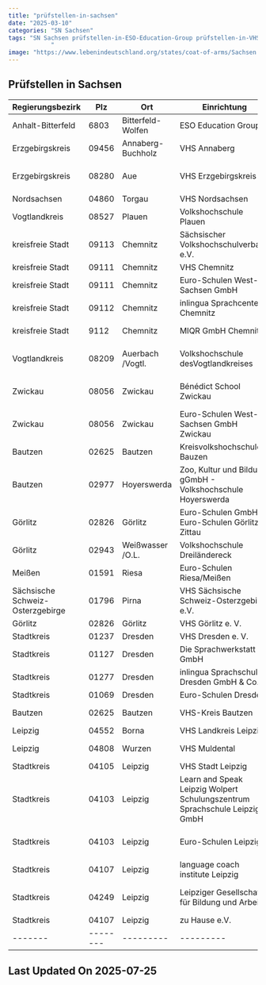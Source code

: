 ```yaml
---
title: "prüfstellen-in-sachsen"
date: "2025-03-10"
categories: "SN Sachsen"
tags: "SN Sachsen prüfstellen-in-ESO-Education-Group prüfstellen-in-VHS-Annaberg prüfstellen-in-VHS-Erzgebirgskreis prüfstellen-in-VHS-Nordsachsen prüfstellen-in-Volkshochschule-Plauen prüfstellen-in-Sächsischer-Volkshochschulverband-eV prüfstellen-in-VHS-Chemnitz prüfstellen-in-Euro-Schulen-West-Sachsen-GmbH prüfstellen-in-inlingua-Sprachcenter-Chemnitz prüfstellen-in-MIQR-GmbH-Chemnitz prüfstellen-in-Volkshochschule-desVogtlandkreises prüfstellen-in-Bénédict-School-Zwickau prüfstellen-in-Euro-Schulen-West-Sachsen-GmbH-Zwickau prüfstellen-in-Kreisvolkshochschule-Bauzen prüfstellen-in-Zoo-Kultur-und-Bildung-gGmbH---Volkshochschule-Hoyerswerda prüfstellen-in-Euro-Schulen-GmbH-Euro-Schulen-Görlitz-Zittau prüfstellen-in-Volkshochschule-Dreiländereck prüfstellen-in-Euro-Schulen-RiesaMeißen prüfstellen-in-VHS-Sächsische-Schweiz-Osterzgebirge-eV prüfstellen-in-VHS-Görlitz-e-V prüfstellen-in-VHS-Dresden-e-V prüfstellen-in-Die-Sprachwerkstatt-GmbH prüfstellen-in-inlingua-Sprachschule-Dresden-GmbH-and-Co prüfstellen-in-Euro-Schulen-Dresden prüfstellen-in-VHS-Kreis-Bautzen prüfstellen-in-VHS-Landkreis-Leipzig prüfstellen-in-VHS-Muldental prüfstellen-in-VHS-Stadt-Leipzig prüfstellen-in-Learn-and-Speak-Leipzig-Wolpert-Schulungszentrum-Sprachschule-Leipzig-GmbH prüfstellen-in-Euro-Schulen-Leipzig prüfstellen-in-language-coach-institute-Leipzig prüfstellen-in-Leipziger-Gesellschaft-für-Bildung-und-Arbeit prüfstellen-in-zu-Hause-eV prüfstellen-in-Bitterfeld-Wolfen prüfstellen-in-Annaberg-Buchholz prüfstellen-in-Aue prüfstellen-in-Torgau prüfstellen-in-Plauen prüfstellen-in-Chemnitz prüfstellen-in-Auerbach-Vogtl prüfstellen-in-Zwickau prüfstellen-in-Bautzen prüfstellen-in-Hoyerswerda prüfstellen-in-Görlitz prüfstellen-in-Weißwasser-OL prüfstellen-in-Riesa prüfstellen-in-Pirna prüfstellen-in-Dresden prüfstellen-in-Borna prüfstellen-in-Wurzen prüfstellen-in-Leipzig prüfstellen-in-6803 prüfstellen-in-09456 prüfstellen-in-08280 prüfstellen-in-04860 prüfstellen-in-08527 prüfstellen-in-09113 prüfstellen-in-09111 prüfstellen-in-09112 prüfstellen-in-9112 prüfstellen-in-08209 prüfstellen-in-08056 prüfstellen-in-02625 prüfstellen-in-02977 prüfstellen-in-02826 prüfstellen-in-02943 prüfstellen-in-01591 prüfstellen-in-01796 prüfstellen-in-01237 prüfstellen-in-01127 prüfstellen-in-01277 prüfstellen-in-01069 prüfstellen-in-04552 prüfstellen-in-04808 prüfstellen-in-04105 prüfstellen-in-04103 prüfstellen-in-04107 prüfstellen-in-04249
            "
image: "https://www.lebenindeutschland.org/states/coat-of-arms/Sachsen.svg"
---
```


## Prüfstellen in Sachsen

| Regierungsbezirk | Plz | Ort | Einrichtung | Straße | Telefon | Email |
|-------|--------|---------|---------|---------|---------|---------|
|Anhalt-Bitterfeld|6803|Bitterfeld-Wolfen|ESO Education Group|Wasserturmstraße 1|03493 / 73600|info@es.wolfen.eso.de |
|Erzgebirgskreis|09456|Annaberg-Buchholz|VHS Annaberg|Bärensteiner Str. 2|03733-426224|info@vhs-annaberg.de|
|Erzgebirgskreis|08280|Aue|VHS Erzgebirgskreis|Rudolf-Breitscheid-Str. 27|03771-597210 oder 11|susanne.schmidt@kreis-erz.de|
|Nordsachsen|04860|Torgau|VHS Nordsachsen|Puschkinstraße 3|03423-700440||
|Vogtlandkreis|08527|Plauen|Volkshochschule Plauen|Stresemannstr. 92|03741-22 44 25|boh@vhs-plauen.de|
|kreisfreie Stadt|09113|Chemnitz|Sächsischer Volkshochschulverband e.V.|Bergstraße 61|0371-35427-54|info@vhs-sachsen.de|
|kreisfreie Stadt|09111|Chemnitz|VHS Chemnitz|Moritzstr. 20|0371/ 488-4338|deutsch@vhs-chemnitz.de" |
|kreisfreie Stadt|09111|Chemnitz|Euro-Schulen West-Sachsen GmbH|Am alten Bad 1|0371-3356230|chemnitz@eso.de|
|kreisfreie Stadt|09112|Chemnitz|inlingua Sprachcenter Chemnitz|Barbarossastr. 2|0371 / 517000|chemnitz@inlingua.de|
|kreisfreie Stadt|9112|Chemnitz|MIQR GmbH Chemnitz|Barbarossastr. 2|0371-404665-20|deutschkurse-chemnitz@miqr.de|
|Vogtlandkreis|08209|Auerbach /Vogtl.|Volkshochschule desVogtlandkreises|Am Feldschlößchen 14|037421-23770|service@vhs-vogtlandkreis.de|
|Zwickau|08056|Zwickau|Bénédict School Zwickau|Alte Reichenbacher Str. 2|0375-27766-0|benedict@fuu-sachsen.de|
|Zwickau|08056|Zwickau|Euro-Schulen West-Sachsen GmbH Zwickau|Max-Pechstein-Sttraße 29|0375-2713430|info@es.zwickau.eso.de|
|Bautzen|02625|Bautzen|Kreisvolkshochschule Bauzen|Postplatz 3|03591 27229-13|andrea.siebert@kvhsbautzen.de |
|Bautzen|02977|Hoyerswerda|Zoo, Kultur und Bildung gGmbH - Volkshochschule Hoyerswerda|Lausitzer Platz 4|03571-6079943|U.Grun@vhs-hy.de|
|Görlitz|02826|Görlitz|Euro-Schulen GmbH, Euro-Schulen Görlitz-Zittau|Straßburg-Passage |03581-76460|l.vater@eso-goerlitz.de|
|Görlitz|02943|Weißwasser /O.L.|Volkshochschule Dreiländereck|Jahnstr. 50|03576-2783-0|info@vhs-dle.de|
|Meißen|01591|Riesa|Euro-Schulen Riesa/Meißen|Paul-Greifzu-Str. 30|03525 / 501311|info@es.riesa.eso.de|
|Sächsische Schweiz-Osterzgebirge|01796|Pirna|VHS Sächsische Schweiz-Osterzgebirge e.V.|Geschwister-Scholl-Str. 2|03501-710990|info@vhs-ssoe.de|
|Görlitz|02826|Görlitz|VHS Görlitz e. V.|Langenstr. 23|03581-4209828|sprachen@vhs-goerlitz.de|
|Stadtkreis|01237|Dresden|VHS Dresden e. V.|Schilfweg 3|0351-2544037|jana.moebius@vhs-dresden.de|
|Stadtkreis|01127|Dresden|Die Sprachwerkstatt GmbH|Großenhainer Str. 99|0351 / 8975940|dresden@die-sprachwerkstatt.de|
|Stadtkreis|01277|Dresden|inlingua Sprachschule Dresden GmbH & Co.|Karcherallee 41|0351 / 494460|german@inlingua-dresden.de|
|Stadtkreis|01069|Dresden|Euro-Schulen Dresden|Wiener Platz 6|0351 / 4763680|info@es.dresden.eso.de|
|Bautzen|02625|Bautzen|VHS-Kreis Bautzen|Dr.-Peter-Jordan-Str. 21|03591/ 272290|info@kvhsbautzen.de|
|Leipzig|04552|Borna|VHS Landkreis Leipzig|Jahnstr. 24a|0343 / 374463328|sabine.garbe@vhs-lkl.de |
|Leipzig|04808|Wurzen|VHS Muldental|Lüptitzer Str. 2|0342 / 5/90470|wurzen@volkshochschule-muldental.de|
|Stadtkreis|04105|Leipzig|VHS Stadt Leipzig|Löhrstr. 3/7|0341/1236023/069|vhs@leipzig.de|
|Stadtkreis|04103|Leipzig|Learn and Speak Leipzig Wolpert Schulungszentrum Sprachschule Leipzig GmbH|Gutenbergplatz 1a-e|0341 222 88 77 0|info@las-leipzig.de|
|Stadtkreis|04103|Leipzig|Euro-Schulen Leipzig|Rosa-Luxemburg-Str. 23|0341/ 962 99 37|info@es.leipzig.eso.de|
|Stadtkreis|04107|Leipzig|language coach institute Leipzig|Emilienstr. 17|0341/3085506|thiessen@languagecoach.de|
|Stadtkreis|04249|Leipzig|Leipziger Gesellschaft für Bildung und Arbeit|Anton-Zickmantel-Str. 41|0341/ 4273770|info@lehmbaugruppe.de|
|Stadtkreis|04107|Leipzig|zu Hause e.V.|Hohe Straße 9/13|0341 / 52 91 72 48|info@zuhause-ev.de|
|-------|--------|---------|---------|---------|---------|---------|


## Last Updated On 2025-07-25